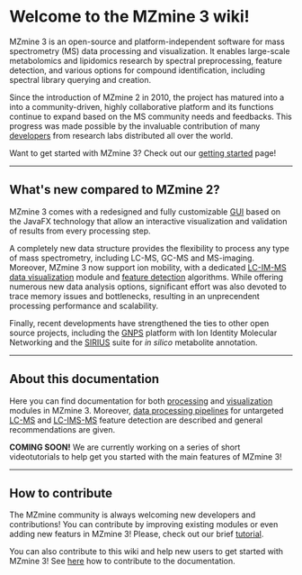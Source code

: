# **Welcome to the MZmine 3 wiki!**

MZmine 3 is an open-source and platform-independent software for mass spectrometry (MS) data
processing and visualization. It enables large-scale metabolomics and lipidomics research by
spectral preprocessing, feature detection, and various options for compound identification,
including spectral library querying and creation.

Since the introduction of MZmine 2 in 2010, the project has matured into a into a community-driven,
highly collaborative platform and its functions continue to expand based on the MS community needs
and feedbacks. This progress was made possible by the invaluable contribution of
many [developers](https://github.com/mzmine/mzmine3/graphs/contributors) from research labs
distributed all over the world.

Want to get started with MZmine 3? Check out our [getting started](getting_started.md) page!
 
---

## **What's new compared to MZmine 2?**

MZmine 3 comes with a redesigned and fully customizable [GUI](Main-window-overview.md) based on the
JavaFX technology that allow an interactive visualization and validation of results from every
processing step.

A completely new data structure provides the flexibility to process any type of mass spectrometry,
including LC-MS, GC-MS and MS-imaging. Moreover, MZmine 3 now support ion mobility, with a
dedicated [LC-IM-MS data visualization](visualization_modules/ims_raw_data_overview/IM-data-visualisation.md)
module and [feature detection](workflows/imsworkflow/Ion-mobility-data-processing-workflow.md)
algorithms. While offering numerous new data analysis options, significant effort was also devoted
to trace memory issues and bottlenecks, resulting in an unprecendent processing performance and
scalability.

Finally, recent developments have strengthened the ties to other open source projects, including
the [GNPS](https://gnps.ucsd.edu/ProteoSAFe/static/gnps-splash.jsp) platform with Ion Identity
Molecular Networking and the [SIRIUS](https://bio.informatik.uni-jena.de/software/sirius/) suite
for _in silico_ metabolite annotation.


---

## **About this documentation**

Here you can find documentation for both [processing](module_docs)
and [visualization](visualization_modules) modules in MZmine 3.
Moreover, [data processing pipelines](workflows) for
untargeted [LC-MS](workflows/lcmsworkflow/lcms-workflow.md)
and [LC-IMS-MS](workflows/imsworkflow/Ion-mobility-data-processing-workflow.md) feature detection
are described and general recommendations are given.

**COMING SOON!** We are currently working on a series of short videotutorials to help get you
started with the main features of MZmine 3!

---

## **How to contribute**

The MZmine community is always welcoming new developers and contributions! You can contribute by
improving existing modules or even adding new featurs in MZmine 3! Please, check out our
brief [tutorial](http://mzmine.github.io/development.html).

You can also contribute to this wiki and help new users to get started with MZmine 3!
See [here](Contribute.md) how to contribute to the documentation.

